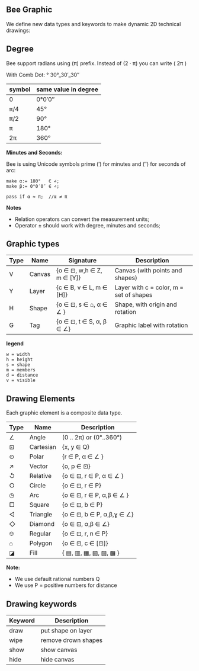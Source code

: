 ## Bee Graphic

We define new data types and keywords to make dynamic 2D technical drawings:

## Degree

Bee support radians using (π) prefix. Instead of (2 · π) you can write ( 2π )


With Comb Dot: ° 
  30°_30′_30″ 

 symbol | same value in degree
--------|-------------------------------------------
 0      | 0°0′0″ 
 π/4    | 45°
 π/2    | 90°
 π      | 180° 
 2π     | 360°

**Minutes and Seconds:**

Bee is using Unicode symbols prime (′) for minutes and (″) for seconds of arc:

```
make α:= 180°   ∈ ∠;
make β:= 0°0′0″ ∈ ∠;

pass if α ≈ π;  //α ≠ π
```

**Notes**
* Relation operators can convert the measurement units;
* Operator ± should work with degree, minutes and seconds;

 
## Graphic types

Type   | Name    | Signature                    | Description
-------|---------|------------------------------|-------------------------------------------------
  V    | Canvas  | {o ∈ ⊡, w,h ∈ Z, m ∈ [Y]}    | Canvas (with points and shapes)
  Y    | Layer   | {c ∈ B, v ∈ L,   m ∈ [H]}    | Layer with c = color, m = set of shapes
  H    | Shape   | {o ∈ ⊡, s ∈ ⌂, α ∈ ∠ }       | Shape, with origin and rotation
  G    | Tag     | {o ∈ ⊡, t ∈ S, α, β ∈ ∠}| Graphic label with rotation

**legend**
```
w = width
h = height
s = shape
m = members
d = distance
v = visible 
```

## Drawing Elements

Each graphic element is a composite data type.

 Type  | Name     | Description
-------|----------|---------------------------------
  ∠    | Angle    | (0 .. 2π) or (0°..360°)
  ⊡    | Cartesian| {x, y ∈ Q}
  ⊙    | Polar    | {r ∈ P, α ∈ ∠ }  
  ↗    | Vector   | {o, p ∈ ⊡}  
  ↺    | Relative | {o ∈ ⊡, r ∈ P, α ∈ ∠ }    
  ○    | Circle   | {o ∈ ⊡, r ∈ P}  
  ◷    | Arc      | {o ∈ ⊡, r ∈ P, α,β ∈ ∠ }
  □    | Square   | {o ∈ ⊡, b ∈ P}
  ◁    | Triangle | {o ∈ ⊡, b ∈ P, α,β,ɣ ∈ ∠}
  ◇    | Diamond  | {o ∈ ⊡, α,β ∈ ∠} 
  ⎊    | Regular  | {o ∈ ⊡, r, n ∈ P}
  ⌂    | Polygon  | {o ∈ ⊡, c ∈ [⊡]}
  ◪    | Fill     | { ▤, ▥, ▦, ▧, ▨, ▩ } 
  
**Note:**
* We use default rational numbers Q
* We use P = positive numbers for distance

## Drawing keywords

Keyword  | Description
---------|-----------------------------------
draw     | put shape on layer
wipe     | remove drown shapes
show     | show canvas
hide     | hide canvas


